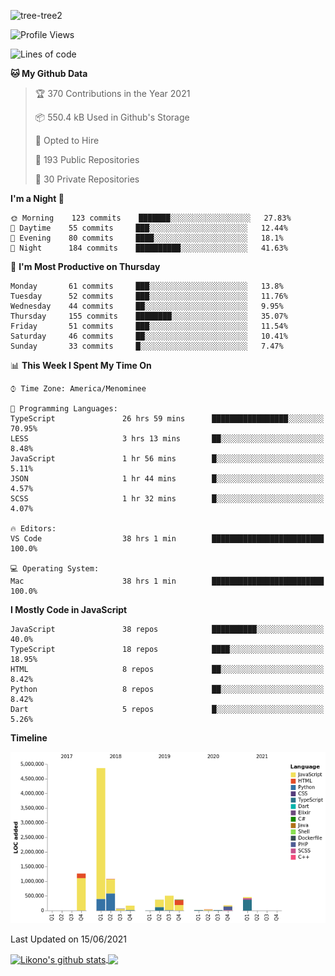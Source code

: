 ![tree-tree2](https://user-images.githubusercontent.com/15727947/99866266-688a6380-2b75-11eb-958b-273006b198d8.jpg)


<!--START_SECTION:waka-->
![Profile Views](http://img.shields.io/badge/Profile%20Views-0-blue)

![Lines of code](https://img.shields.io/badge/From%20Hello%20World%20I%27ve%20Written-9.4%20million%20lines%20of%20code-blue)

**🐱 My Github Data** 

> 🏆 370 Contributions in the Year 2021
 > 
> 📦 550.4 kB Used in Github's Storage 
 > 
> 💼 Opted to Hire
 > 
> 📜 193 Public Repositories 
 > 
> 🔑 30 Private Repositories  
 > 
**I'm a Night 🦉** 

```text
🌞 Morning    123 commits    ███████░░░░░░░░░░░░░░░░░░   27.83% 
🌆 Daytime    55 commits     ███░░░░░░░░░░░░░░░░░░░░░░   12.44% 
🌃 Evening    80 commits     ████░░░░░░░░░░░░░░░░░░░░░   18.1% 
🌙 Night      184 commits    ██████████░░░░░░░░░░░░░░░   41.63%

```
📅 **I'm Most Productive on Thursday** 

```text
Monday       61 commits     ███░░░░░░░░░░░░░░░░░░░░░░   13.8% 
Tuesday      52 commits     ███░░░░░░░░░░░░░░░░░░░░░░   11.76% 
Wednesday    44 commits     ██░░░░░░░░░░░░░░░░░░░░░░░   9.95% 
Thursday     155 commits    ████████░░░░░░░░░░░░░░░░░   35.07% 
Friday       51 commits     ███░░░░░░░░░░░░░░░░░░░░░░   11.54% 
Saturday     46 commits     ██░░░░░░░░░░░░░░░░░░░░░░░   10.41% 
Sunday       33 commits     █░░░░░░░░░░░░░░░░░░░░░░░░   7.47%

```


📊 **This Week I Spent My Time On** 

```text
⌚︎ Time Zone: America/Menominee

💬 Programming Languages: 
TypeScript               26 hrs 59 mins      █████████████████░░░░░░░░   70.95% 
LESS                     3 hrs 13 mins       ██░░░░░░░░░░░░░░░░░░░░░░░   8.48% 
JavaScript               1 hr 56 mins        █░░░░░░░░░░░░░░░░░░░░░░░░   5.11% 
JSON                     1 hr 44 mins        █░░░░░░░░░░░░░░░░░░░░░░░░   4.57% 
SCSS                     1 hr 32 mins        █░░░░░░░░░░░░░░░░░░░░░░░░   4.07%

🔥 Editors: 
VS Code                  38 hrs 1 min        █████████████████████████   100.0%

💻 Operating System: 
Mac                      38 hrs 1 min        █████████████████████████   100.0%

```

**I Mostly Code in JavaScript** 

```text
JavaScript               38 repos            ██████████░░░░░░░░░░░░░░░   40.0% 
TypeScript               18 repos            ████░░░░░░░░░░░░░░░░░░░░░   18.95% 
HTML                     8 repos             ██░░░░░░░░░░░░░░░░░░░░░░░   8.42% 
Python                   8 repos             ██░░░░░░░░░░░░░░░░░░░░░░░   8.42% 
Dart                     5 repos             █░░░░░░░░░░░░░░░░░░░░░░░░   5.26%

```


**Timeline**

![Chart not found](https://raw.githubusercontent.com/ianlikono/ianlikono/main/charts/bar_graph.png) 


 Last Updated on 15/06/2021
<!--END_SECTION:waka-->


<a href="https://github.com/ianlikono">
  <img align="center" src="https://github-readme-stats.anuraghazra1.vercel.app/api?username=ianlikono&show_icons=true&include_all_commits=true&theme=material-palenight" alt="Likono's github stats" />
</a>
<a href="https://github.com/ianlikono">
  <img align="center" src="https://github-readme-stats.anuraghazra1.vercel.app/api/top-langs/?username=ianlikono&layout=compact&theme=material-palenight" />
</a>

